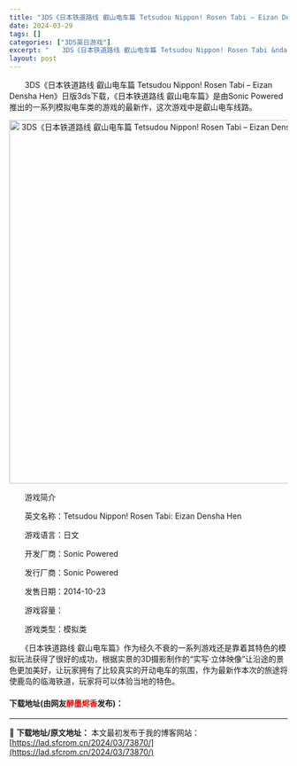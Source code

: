 ```yaml
---
title: "3DS《日本铁道路线 叡山电车篇 Tetsudou Nippon! Rosen Tabi – Eizan Densha Hen》日版3ds下载"
date: 2024-03-29
tags: []
categories: ["3DS英日游戏"]
excerpt: "　　3DS《日本铁道路线 叡山电车篇 Tetsudou Nippon! Rosen Tabi &ndash; Eizan Densha Hen》日版3ds下载，《日本铁道路线 叡山电车篇》是由Sonic Powered推出的一系列模拟电车类的游戏的最新作，这次游戏中是叡山电车线路。 　　游戏简介 　&hellip;"
layout: post
---
```


 <p>　　3DS《日本铁道路线 叡山电车篇 Tetsudou Nippon! Rosen Tabi &ndash; Eizan Densha Hen》日版3ds下载，《日本铁道路线 叡山电车篇》是由Sonic Powered推出的一系列模拟电车类的游戏的最新作，这次游戏中是叡山电车线路。</p> <p align="center"><img align="" border="0" src="https://lad.sfcrom.cn/wp-content/uploads/2024/03/20240329_66062c9dbf641.jpg" width="656" alt="3DS《日本铁道路线 叡山电车篇 Tetsudou Nippon! Rosen Tabi – Eizan Densha Hen》日版3ds下载" /></p> <p>　　游戏简介</p> <p>　　英文名称：Tetsudou Nippon! Rosen Tabi: Eizan Densha Hen</p> <p>　　游戏语言：日文</p> <p>　　开发厂商：Sonic Powered</p> <p>　　发行厂商：Sonic Powered</p> <p>　　发售日期：2014-10-23</p> <p>　　游戏容量：</p> <p>　　游戏类型：模拟类</p> <p>　　《日本铁道路线 叡山电车篇》作为经久不衰的一系列游戏还是靠着其特色的模拟玩法获得了很好的成功，根据实景的3D摄影制作的&ldquo;实写&middot;立体映像&rdquo;让沿途的景色更加美好，让玩家拥有了比较真实的开动电车的氛围，作为最新作本次的旅途将使鹿岛的临海铁道，玩家将可以体验当地的特色。</p> <p><h4>下载地址(由网友<font color="red">醉墨烬香</font>发布)：</h4></p> 

---
📖 **下载地址/原文地址：** 本文最初发布于我的博客网站：[https://lad.sfcrom.cn/2024/03/73870/](https://lad.sfcrom.cn/2024/03/73870/)
